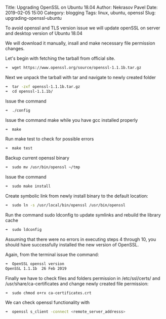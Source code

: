 Title: Upgrading OpenSSL on Ubuntu 18.04
Author: Nekrasov Pavel
Date: 2019-02-05 15:00
Category: blogging
Tags: linux, ubuntu, openssl
Slug: upgrading-openssl-ubuntu

To avoid openssl and TLS version issue we will update openSSL on server and desktop version of Ubuntu 18.04

We will download it manually, insall and make necessary file permission changes.

Let's begin with fetching the tarball from official site.
```bash
➜  wget https://www.openssl.org/source/openssl-1.1.1b.tar.gz
```
Next we unpack the tarball with tar and navigate to newly created folder
```bash
➜  tar -zxf openssl-1.1.1b.tar.gz
➜  cd openssl-1.1.1b/
```
Issue the command
```bash
➜  ./config
```
Issue the command make while you have gcc installed properly 
```bash
➜  make
```
Run make test to check for possible errors
```bash
➜  make test
```
Backup current openssl binary
```bash
➜  sudo mv /usr/bin/openssl ~/tmp
```
Issue the command
```bash
➜  sudo make install
```
Create symbolic link from newly install binary to the default location:
```bash
➜  sudo ln -s /usr/local/bin/openssl /usr/bin/openssl
```
Run the command sudo ldconfig to update symlinks and rebuild the library cache
```bash
➜  sudo ldconfig
```
Assuming that there were no errors in executing steps 4 through 10, you should have successfully installed the new version of OpenSSL.

Again, from the terminal issue the command:
```bash
➜  OpenSSL openssl version
OpenSSL 1.1.1b  26 Feb 2019

```
Finally we have to check files and folders permission in /etc/ssl/certs/ and /usr/share/ca-certificates
and change newly created file permission:
```bash
➜  sudo chmod o+rx ca-certificates.crt 
```


We can check openssl functionality with 
```bash
➜  openssl s_client -connect <remote_server_addresss>
```

